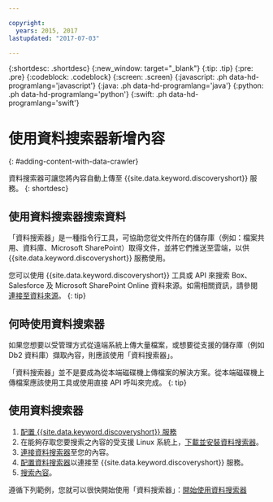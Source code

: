 ```yaml
---

copyright:
  years: 2015, 2017
lastupdated: "2017-07-03"

---
```


{:shortdesc: .shortdesc}
{:new_window: target="_blank"}
{:tip: .tip}
{:pre: .pre}
{:codeblock: .codeblock}
{:screen: .screen}
{:javascript: .ph data-hd-programlang='javascript'}
{:java: .ph data-hd-programlang='java'}
{:python: .ph data-hd-programlang='python'}
{:swift: .ph data-hd-programlang='swift'}

# 使用資料搜索器新增內容
{: #adding-content-with-data-crawler}

資料搜索器可讓您將內容自動上傳至 {{site.data.keyword.discoveryshort}} 服務。
{: shortdesc}

## 使用資料搜索器搜索資料

「資料搜索器」是一種指令行工具，可協助您從文件所在的儲存庫（例如：檔案共用、資料庫、Microsoft SharePoint）取得文件，並將它們推送至雲端，以供 {{site.data.keyword.discoveryshort}} 服務使用。

您可以使用 {{site.data.keyword.discoveryshort}} 工具或 API 來搜索 Box、Salesforce 及 Microsoft SharePoint Online 資料來源。如需相關資訊，請參閱[連接至資料來源](/docs/services/discovery/connect.html)。
{: tip}

## 何時使用資料搜索器

如果您想要以受管理方式從遠端系統上傳大量檔案，或想要從支援的儲存庫（例如 Db2 資料庫）擷取內容，則應該使用「資料搜索器」。

「資料搜索器」並不是要成為從本端磁碟機上傳檔案的解決方案。從本端磁碟機上傳檔案應該使用工具或使用直接 API 呼叫來完成。
{: tip}

## 使用資料搜索器

1. [配置 {{site.data.keyword.discoveryshort}} 服務](/docs/services/discovery/building.html#configuring-your-service)
1. 在能夠存取您要搜索之內容的受支援 Linux 系統上，[下載並安裝資料搜索器](/docs/services/discovery/data-crawler-install.html)。
1. [連接資料搜索器](/docs/services/discovery/data-crawler-seeds.html)至您的內容。
1. [配置資料搜索器](/docs/services/discovery/data-crawler-discovery.html)以連接至 {{site.data.keyword.discoveryshort}} 服務。
1. [搜索內容](/docs/services/discovery/data-crawler-run.html)。

遵循下列範例，您就可以很快開始使用「資料搜索器」：[開始使用資料搜索器](/docs/services/discovery/data-crawler-qs.html)
